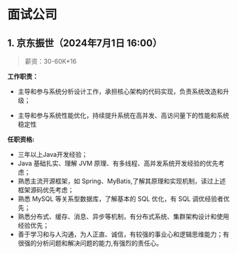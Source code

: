 # 面试公司

## 1. 京东振世（2024年7月1日 16:00）

>  薪资：30-60K*16

**工作职责：** 

- 主导和参与系统分析设计工作，承担核心架构的代码实现，负责系统改造和升级；

- 主导和参与系统性能优化，持续提升系统在高并发、高访问量下的性能和系统稳定性

**任职资格:** 

- 三年以上Java开发经验； 
- Java 基础扎实、理解 JVM 原理、有多线程、高并发系统开发经验的优先考虑；  
- 熟悉主流开源框架，如 Spring、MyBatis,了解其原理和实现机制，读过上述框架源码优先考虑；
- 熟悉 MySQL 等关系型数据库，了解基本的 SQL 优化，有 SQL 调优经验者优先；
- 熟悉分布式、缓存、消息、异步等机制，有分布式系统、集群架构设计和使用经验优先；  
- 善于学习和与人沟通，为人正直、诚信，有较强的事业心和逻辑思维能力；有很强的分析问题和解决问题的能力,有强烈的责任心。